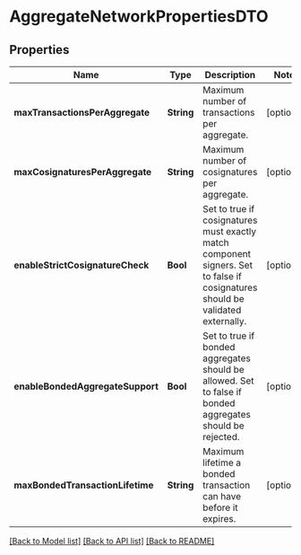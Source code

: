 # AggregateNetworkPropertiesDTO

## Properties
Name | Type | Description | Notes
------------ | ------------- | ------------- | -------------
**maxTransactionsPerAggregate** | **String** | Maximum number of transactions per aggregate. | [optional] 
**maxCosignaturesPerAggregate** | **String** | Maximum number of cosignatures per aggregate. | [optional] 
**enableStrictCosignatureCheck** | **Bool** | Set to true if cosignatures must exactly match component signers. Set to false if cosignatures should be validated externally. | [optional] 
**enableBondedAggregateSupport** | **Bool** | Set to true if bonded aggregates should be allowed. Set to false if bonded aggregates should be rejected. | [optional] 
**maxBondedTransactionLifetime** | **String** | Maximum lifetime a bonded transaction can have before it expires. | [optional] 

[[Back to Model list]](../README.md#documentation-for-models) [[Back to API list]](../README.md#documentation-for-api-endpoints) [[Back to README]](../README.md)


